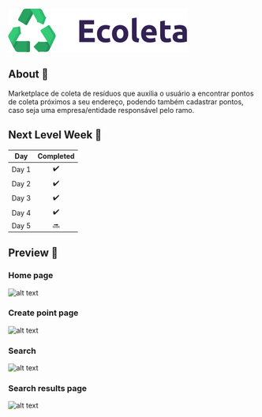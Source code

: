 ![](https://github.com/programapedro/ecoleta/blob/master/public/assets/icons/logo.svg)
## About :memo:
Marketplace de coleta de resíduos que auxilia o usuário a encontrar pontos de coleta próximos a seu endereço, podendo também cadastrar pontos, caso seja uma empresa/entidade responsável pelo ramo.

## Next Level Week :calendar: 
| Day   | Completed     |
| ------|:-------------:|
| Day 1 | :heavy_check_mark: |
| Day 2 | :heavy_check_mark: |
| Day 3 | :heavy_check_mark: |
| Day 4 | :heavy_check_mark: |
| Day 5 | :soon: |

## Preview :eyes:

### Home page
![alt text](https://i.imgur.com/mMXxwOC.png "Home page")
### Create point page
![alt text](https://i.imgur.com/IZhxPhO.png "Create Point page")
### Search
![alt text](https://i.imgur.com/cM6C4iD.png "Search")
### Search results page
![alt text](https://i.imgur.com/an5O7lt.png "Search results page")
